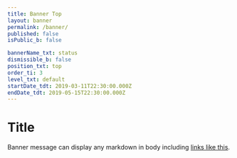 ```yaml
---
title: Banner Top
layout: banner
permalink: /banner/
published: false
isPublic_b: false

bannerName_txt: status
dismissible_b: false
position_txt: top
order_ti: 3
level_txt: default
startDate_tdt: 2019-03-11T22:30:00.000Z
endDate_tdt: 2019-05-15T22:30:00.000Z
---
```


# Title

Banner message can display any markdown in body including [links like this](/browsers/).
